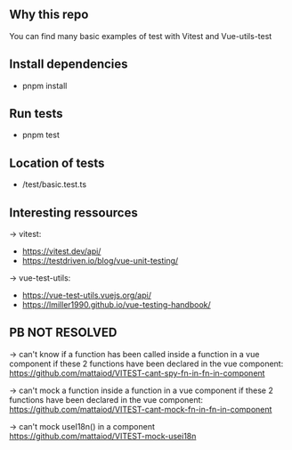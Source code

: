 ## Why this repo
You can find many basic examples of test with Vitest and Vue-utils-test

## Install dependencies 
- pnpm install

## Run tests
- pnpm test

## Location of tests
- /test/basic.test.ts

## Interesting ressources

-> vitest:
  - https://vitest.dev/api/
  - https://testdriven.io/blog/vue-unit-testing/
  
-> vue-test-utils:
  - https://vue-test-utils.vuejs.org/api/
  - https://lmiller1990.github.io/vue-testing-handbook/

## PB NOT RESOLVED

-> can't know if a function has been called inside a function in a vue component if these 2 functions have been declared in the vue component:
https://github.com/mattaiod/VITEST-cant-spy-fn-in-fn-in-component
  
-> can't mock a function inside a function in a vue component if these 2 functions have been declared in the vue component:
https://github.com/mattaiod/VITEST-cant-mock-fn-in-fn-in-component

-> can't mock useI18n() in a component
https://github.com/mattaiod/VITEST-mock-usei18n

